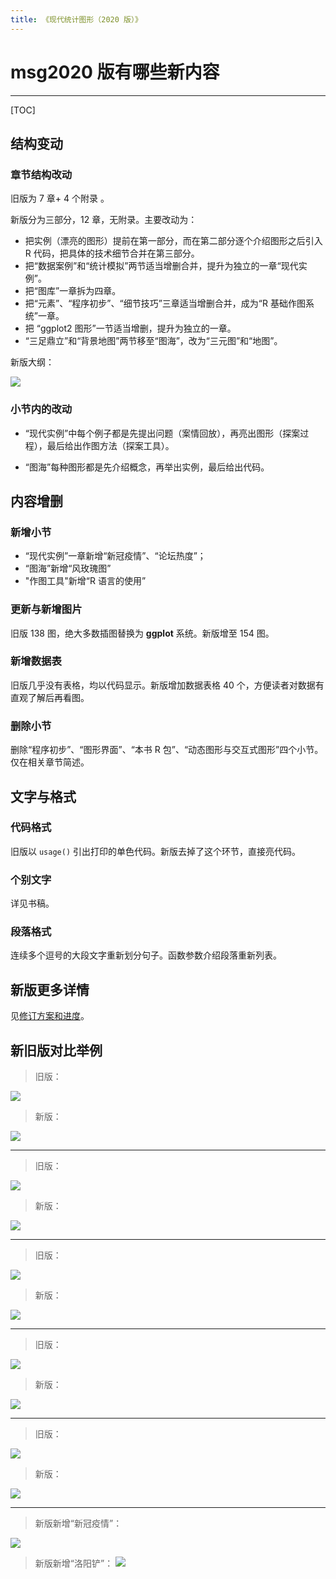 ```yaml
---
title: 《现代统计图形（2020 版）》
---
```


# msg2020 版有哪些新内容

---

[TOC]

## 结构变动

### 章节结构改动

旧版为 7 章+ 4 个附录 。

新版分为三部分，12 章，无附录。主要改动为：

- 把实例（漂亮的图形）提前在第一部分，而在第二部分逐个介绍图形之后引入 R 代码，把具体的技术细节合并在第三部分。
- 把“数据案例”和“统计模拟”两节适当增删合并，提升为独立的一章“现代实例”。
- 把“图库”一章拆为四章。
- 把“元素”、“程序初步”、“细节技巧”三章适当增删合并，成为“R 基础作图系统”一章。
- 把 “ggplot2 图形”一节适当增删，提升为独立的一章。
- “三足鼎立”和“背景地图”两节移至“图海”，改为“三元图”和“地图”。

新版大纲：

[![](image/msg2020-outline.png)](image/msg2020-outline.png)

### 小节内的改动

- “现代实例”中每个例子都是先提出问题（案情回放），再亮出图形（探案过程），最后给出作图方法（探案工具）。

- “图海”每种图形都是先介绍概念，再举出实例，最后给出代码。

## 内容增删

### 新增小节

- “现代实例”一章新增“新冠疫情”、“论坛热度”；
- “图海”新增“风玫瑰图”
- "作图工具"新增“R 语言的使用”

### 更新与新增图片

旧版 138 图，绝大多数插图替换为 **ggplot** 系统。新版增至 154 图。

### 新增数据表

旧版几乎没有表格，均以代码显示。新版增加数据表格 40 个，方便读者对数据有直观了解后再看图。

### 删除小节

删除“程序初步”、“图形界面”、“本书 R 包”、“动态图形与交互式图形”四个小节。仅在相关章节简述。

## 文字与格式

### 代码格式

旧版以 `usage()` 引出打印的单色代码。新版去掉了这个环节，直接亮代码。

### 个别文字

详见书稿。

### 段落格式

连续多个逗号的大段文字重新划分句子。函数参数介绍段落重新列表。

## 新版更多详情

见[修订方案和进度](https://github.com/XiangyunHuang/MSG-Book/issues/88)。

## 新旧版对比举例

> 旧版：

![](image/msg2011-1.png)

> 新版：

![](image/msg2020-1.png)

---

> 旧版：

![](image/msg2011-2.png)

> 新版：

![](image/msg2020-2.png)

---

> 旧版：

![](image/msg2011-3.png)

> 新版：

![](image/msg2020-3.png)

---

> 旧版：

![](image/msg2011-4.png)

> 新版：

![](image/msg2020-4.png)

---
> 旧版：

![](image/msg2011-5.png)

> 新版：

![](image/msg2020-5.png)

---

> 新版新增“新冠疫情”：

![](image/msg2020-new1.png)

> 新版新增“洛阳铲”：
![](image/msg2020-new2.png)